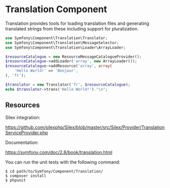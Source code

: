Translation Component
=====================

Translation provides tools for loading translation files and generating
translated strings from these including support for pluralization.

```php
use Symfony\Component\Translation\Translator;
use Symfony\Component\Translation\MessageSelector;
use Symfony\Component\Translation\Loader\ArrayLoader;

$resourceCatalogue = new ResourceMessageCatalogueProvider();
$resourceCatalogue->addLoader('array', new ArrayLoader());
$resourceCatalogue->addResource('array', array(
    'Hello World!' => 'Bonjour',
), 'fr');

$translator = new Translator('fr', $resourceCatalogue);
echo $translator->trans('Hello World!')."\n";
```

Resources
---------

Silex integration:

https://github.com/silexphp/Silex/blob/master/src/Silex/Provider/TranslationServiceProvider.php

Documentation:

https://symfony.com/doc/2.8/book/translation.html

You can run the unit tests with the following command:

    $ cd path/to/Symfony/Component/Translation/
    $ composer install
    $ phpunit
